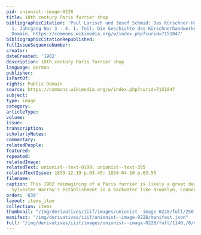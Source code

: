 ```yaml
---
pid: unionist--image-0228
title: 18th century Paris furrier shop
bibliographicCitation: 'Paul Larisch und Josef Schmid: Das Kürschner-Handwerk, Paris,
  1. Jahrgang Nos 3 - 4. I. Teil; Die Geschichte des Kürschnerhandwerkes, S. 49, Public
  Domain, https://commons.wikimedia.org/w/index.php?curid=7151847'
bibliographicCitationRepublished: 
fullIssueSequenceNumber: 
creator: 
dateCreated: '1902'
description: 18th century Paris furrier shop
language: German
publisher: 
IsPartOf: 
rights: Public Domain
source: https://commons.wikimedia.org/w/index.php?curid=7151847
subject: 
type: image
category: 
articleType: 
volume: 
issue: 
transcription: 
scholarlyNotes: 
commentary: 
relatedPeople: 
featured: 
repeated: 
relatedImage: 
relatedText: unionist--text-0199; unionist--text-355
relatedTextIssue: 1833-12-19 p.03.45; 1834-04-10 p.03.55
filename: 
caption: This 1902 reimagining of a Paris furrier is likely a great deal fancier than
  Sylvester Barrow's establishment in a backwater like Brooklyn, Connecticut!
order: '639'
layout: items_item
collection: items
thumbnail: "/img/derivatives/iiif/images/unionist--image-0228/full/250,/0/default.jpg"
manifest: "/img/derivatives/iiif/unionist--image-0228/manifest.json"
full: "/img/derivatives/iiif/images/unionist--image-0228/full/1140,/0/default.jpg"
---
```

